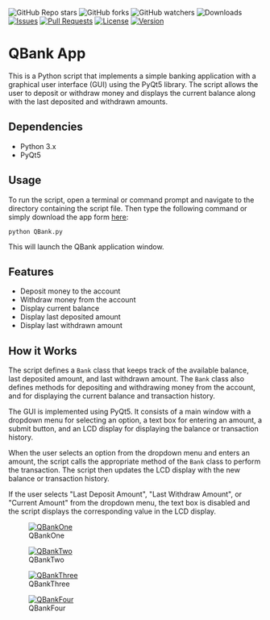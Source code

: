![GitHub Repo stars](https://img.shields.io/github/stars/awaisyasin/qbank-app?style=social)
![GitHub forks](https://img.shields.io/github/forks/awaisyasin/qbank-app?style=social)
![GitHub watchers](https://img.shields.io/github/watchers/awaisyasin/qbank-app?style=social)
![Downloads](https://img.shields.io/pypi/dm/project-name.svg)
[![Issues](https://img.shields.io/github/issues/awaisyasin/qbank-app.svg)](https://github.com/awaisyasin/qbank-app/issues)
[![Pull Requests](https://img.shields.io/github/issues-pr/awaisyasin/qbank-app.svg)](https://github.com/awaisyasin/qbank-app/pulls)
[![License](https://img.shields.io/badge/license-MIT-blue.svg)](https://opensource.org/licenses/MIT)
[![Version](https://img.shields.io/badge/version-1.0-green.svg)](https://github.com/awaisyasin/qbank-app/releases)
# QBank App

This is a Python script that implements a simple banking application with a graphical user interface (GUI) using the PyQt5 library. The script allows the user to deposit or withdraw money and displays the current balance along with the last deposited and withdrawn amounts.

## Dependencies

- Python 3.x
- PyQt5

## Usage

To run the script, open a terminal or command prompt and navigate to the directory containing the script file. Then type the following command or simply download the app form [here](https://github.com/awaisyasin/qbank-app/tree/main/app):

```
python QBank.py
```

This will launch the QBank application window.

## Features

- Deposit money to the account
- Withdraw money from the account
- Display current balance
- Display last deposited amount
- Display last withdrawn amount

## How it Works

The script defines a `Bank` class that keeps track of the available balance, last deposited amount, and last withdrawn amount. The `Bank` class also defines methods for depositing and withdrawing money from the account, and for displaying the current balance and transaction history.

The GUI is implemented using PyQt5. It consists of a main window with a dropdown menu for selecting an option, a text box for entering an amount, a submit button, and an LCD display for displaying the balance or transaction history.

When the user selects an option from the dropdown menu and enters an amount, the script calls the appropriate method of the `Bank` class to perform the transaction. The script then updates the LCD display with the new balance or transaction history.

If the user selects "Last Deposit Amount", "Last Withdraw Amount", or "Current Amount" from the dropdown menu, the text box is disabled and the script displays the corresponding value in the LCD display.



<div class="gallery">
  <figure>
    <a href="https://github.com/awaisyasin/qbank-app/blob/main/screenshots/QBankOne.PNG" target="_blank">
      <img src="https://github.com/awaisyasin/qbank-app/blob/main/screenshots/QBankOne.PNG" alt="QBankOne">
    </a>
    <figcaption>QBankOne</figcaption>
  </figure>
  <figure>
    <a href="https://github.com/awaisyasin/qbank-app/blob/main/screenshots/QBankTwo.PNG" target="_blank">
      <img src="https://github.com/awaisyasin/qbank-app/blob/main/screenshots/QBankTwo.PNG" alt="QBankTwo">
    </a>
    <figcaption>QBankTwo</figcaption>
  </figure>
  <figure>
    <a href="https://github.com/awaisyasin/qbank-app/blob/main/screenshots/QBankThree.PNG" target="_blank">
      <img src="https://github.com/awaisyasin/qbank-app/blob/main/screenshots/QBankThree.PNG" alt="QBankThree">
    </a>
    <figcaption>QBankThree</figcaption>
  </figure>
  <figure>
    <a href="https://github.com/awaisyasin/qbank-app/blob/main/screenshots/QBankFour.PNG" target="_blank">
      <img src="https://github.com/awaisyasin/qbank-app/blob/main/screenshots/QBankFour.PNG" alt="QBankFour">
    </a>
    <figcaption>QBankFour</figcaption>
  </figure>
</div>
